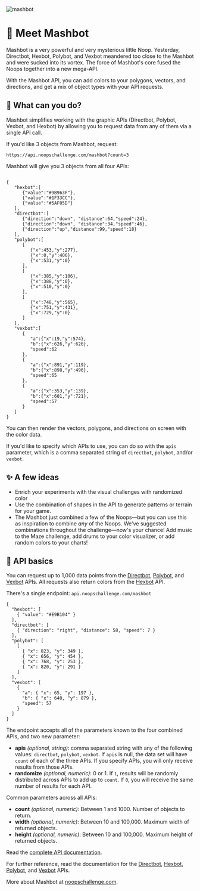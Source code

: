 ![mashbot](https://user-images.githubusercontent.com/212941/60416044-bb830580-9b91-11e9-91d6-6d48db00c964.png)

# 👋 Meet Mashbot

Mashbot is a very powerful and very mysterious little Noop. Yesterday, Directbot, Hexbot, Polybot, and Vexbot meandered too close to the Mashbot and were sucked into its vortex. The force of Mashbot's core fused the Noops together into a new mega-API.

With the Mashbot API, you can add colors to your polygons, vectors, and directions, and get a mix of object types with your API requests.

## 🍱 What can you do?

Mashbot simplifies working with the graphic APIs (Directbot, Polybot, Vexbot, and Hexbot) by allowing you to request data from any of them via a single API call.

If you'd like 3 objects from Mashbot, request:

`https://api.noopschallenge.com/mashbot?count=3`

Mashbot will give you 3 objects from all four APIs:

```

{
   "hexbot":[
      {"value":"#9B963F"},
      {"value":"#1F33CC"},
      {"value":"#5AF05D"}
   ],
   "directbot":[
      {"direction":"down", "distance":64,"speed":24},
      {"direction":"down", "distance":34,"speed":46},
      {"direction":"up","distance":99,"speed":18}
   ],
   "polybot":[
      [
         {"x":453,"y":277},
         {"x":0,"y":406},
         {"x":531,"y":0}
      ],
      [
         {"x":385,"y":106},
         {"x":388,"y":0},
         {"x":510,"y":0}
      ],
      [
         {"x":748,"y":565},
         {"x":751,"y":431},
         {"x":729,"y":0}
      ]
   ],
   "vexbot":[
      {
         "a":{"x":19,"y":574},
         "b":{"x":626,"y":626},
         "speed":62
      },
      {
         "a":{"x":891,"y":119},
         "b":{"x":898,"y":496},
         "speed":65
      },
      {
         "a":{"x":353,"y":139},
         "b":{"x":601,"y":721},
         "speed":57
      }
   ]
}
```

You can then render the vectors, polygons, and directions on screen with the color data.

If you'd like to specify which APIs to use, you can do so with the `apis` parameter, which is a comma separated string of `directbot`, `polybot`, and/or `vexbot`.

## ✨ A few ideas
- Enrich your experiments with the visual challenges with randomized color
- Use the combination of shapes in the API to generate patterns or terrain for your game.
- The Mashbot just combined a few of the Noops—but you can use this as inspiration to combine *any* of the Noops. We've suggested combinations throughout the challenge—now's your chance! Add music to the Maze challenge, add drums to your color visualizer, or add random colors to your charts!

## 🤖 API basics

You can request up to 1,000 data points from the [Directbot](../directbot), [Polybot](../polybot), and [Vexbot](../vexbot) APIs. All requests also return colors from the [Hexbot](../hexbot) API.

There's a single endpoint: `api.noopschallenge.com/mashbot`

```
{
  "hexbot": [
    { "value": "#E9B104" }
  ],
  "directbot": [
    { "direction": "right", "distance": 58, "speed": 7 }
  ],
  "polybot": [
    [
      { "x": 823, "y": 349 },
      { "x": 656, "y": 454 },
      { "x": 768, "y": 253 },
      { "x": 820, "y": 291 }
    ]
  ],
  "vexbot": [
    {
      "a": { "x": 65, "y": 197 },
      "b": { "x": 640, "y": 879 },
      "speed": 57
    }
  ]
}
```

The endpoint accepts all of the parameters known to the four combined APIs, and two new parameter:

- **apis** *(optional, string)*: comma separated string with any of the following values: `directbot`, `polybot`, `vexbot`. If `apis` is null, the data set will have `count` of each of the three APIs. If you specify APIs, you will only receive results from those APIs.
- **randomize** *(optional, numeric)*: 0 or 1. If `1`, results will be randomly distributed across APIs to add up to `count`. If `0`, you will receive the same number of results for each API.

Common parameters across all APIs:

- **count** *(optional, numeric)*: Between 1 and 1000. Number of objects to return.
- **width** *(optional, numeric)*: Between 10 and 100,000. Maximum width of returned objects.
- **height** *(optional, numeric)*: Between 10 and 100,000. Maximum height of returned objects.

Read the [complete API documentation](./API.md).

For further reference, read the documentation for the [Directbot](../directbot), [Hexbot](../hexbot), [Polybot](../polybot), and [Vexbot](../vexbot) APIs.

More about Mashbot at [noopschallenge.com](https://noopschallenge.com/challenges/mashbot).
